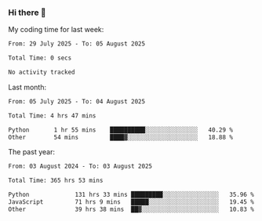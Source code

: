 ### Hi there 👋

My coding time for last week:

<!--START_SECTION:week-->

```txt
From: 29 July 2025 - To: 05 August 2025

Total Time: 0 secs

No activity tracked
```

<!--END_SECTION:week-->

Last month:

<!--START_SECTION:month-->

```txt
From: 05 July 2025 - To: 04 August 2025

Total Time: 4 hrs 47 mins

Python       1 hr 55 mins    ██████████░░░░░░░░░░░░░░░   40.29 %
Other        54 mins         ████▓░░░░░░░░░░░░░░░░░░░░   18.88 %
```

<!--END_SECTION:month-->

The past year:

<!--START_SECTION:year-->

```txt
From: 03 August 2024 - To: 03 August 2025

Total Time: 365 hrs 53 mins

Python             131 hrs 33 mins █████████░░░░░░░░░░░░░░░░   35.96 %
JavaScript         71 hrs 9 mins   █████░░░░░░░░░░░░░░░░░░░░   19.45 %
Other              39 hrs 38 mins  ██▓░░░░░░░░░░░░░░░░░░░░░░   10.83 %
```

<!--END_SECTION:year-->
